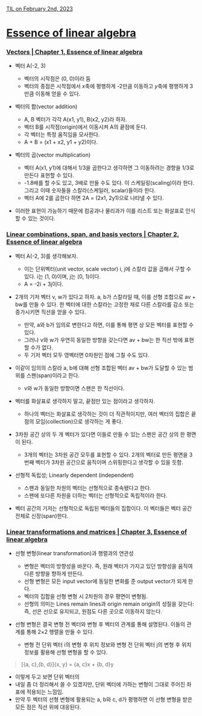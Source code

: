 [TIL on February 2nd, 2023](../../TIL/2023/02/02-02-2023.md)
# **[Essence of linear algebra](https://youtube.com/playlist?list=PLZHQObOWTQDPD3MizzM2xVFitgF8hE_ab)**
### **[Vectors | Chapter 1, Essence of linear algebra](https://youtube.com/playlist?list=PLZHQObOWTQDPD3MizzM2xVFitgF8hE_ab)**
* 벡터 A(-2, 3)
  - 벡터의 시작점은 (0, 0)이라 둠
  - 벡터의 종점은 시작점에서 *x*축에 평행하게 -2만큼 이동하고 *y*축에 평행하게 3만큼 이동해 얻을 수 있다.

* 벡터의 합(vector addition)
  - A, B 벡터가 각각 A(x1, y1), B(x2, y2)라 하자.
  - 벡터 B를 시작점(origin)에서 이동시켜 A의 끝점에 둔다.
  - 각 벡터는 특정 움직임을 모사한다.
  - A + B = (x1 + x2, y1 + y2)이다.

* 벡터의 곱(vector multiplication)
  - 벡터 A(x1, y1)에 대해서 1/3을 곱한다고 생각하면 그 이동하려는 경향을 1/3로 만든다 표현할 수 있다.
  - -1.8배를 할 수도 있고, 3배로 만들 수도 있다. 이 스케일링(scaling)이라 한다. 그리고 이때 숫자들을 스칼라(스케일러, scalar)들이라 한다.
  - 벡터 A에 2를 곱한다 하면 2A = (2x1, 2y1)으로 나타낼 수 있다.

* 이러한 표현이 가능하기 때문에 컴공과나 물리과가 이를 리스트 또는 화살표로 인식할 수 있는 것이다.


### **[Linear combinations, span, and basis vectors | Chapter 2, Essence of linear algebra](https://youtu.be/k7RM-ot2NWY?list=PLZHQObOWTQDPD3MizzM2xVFitgF8hE_ab)**
* 벡터 A(-2, 3)를 생각해보자.
  - 이는 단위벡터(unit vector, scale vector) i, j에 스칼라 값을 곱해서 구할 수 있다. i는 (1, 0)이며, j는 (0, 1)이다.
  - A = -2i + 3j이다.

* 2개의 기저 벡터 v, w가 있다고 하자. a, b가 스칼라일 때, 이를 선형 조합으로 av + bw를 만들 수 있다. 한 벡터에 대한 스칼라는 고정한 채로 다른 스칼라를 감소 또는 증가시키면 직선을 얻을 수 있다.
  - 만약, a와 b가 임의로 변한다고 하면, 이를 통해 평면 상 모든 벡터를 표현할 수 있다.
  - 그러나 v와 w가 우연히 동일한 방향을 갖는다면 av + bw는 한 직선 밖에 표현할 수가 없다.
  - 두 기저 벡터 모두 영벡터면 0차원인 점에 그칠 수도 있다.

* 이같이 임의의 스칼라 a, b에 대해 선형 조합된 벡터 av + bw가 도달할 수 있는 범위를 스팬(span)이라고 한다.
  - v와 w가 동일한 방향이면 스팬은 한 직선이다.

* 벡터를 화살표로 생각하지 말고, 끝점만 있는 점이라고 생각하자.
  - 하나의 벡터는 화살표로 생각하는 것이 더 직관적이지만, 여러 벡터의 집합은 끝점의 모임(collection)으로 생각하는 게 좋다.

* 3차원 공간 상의 두 개 벡터가 있다면 이들로 만들 수 있는 스팬은 공간 상의 한 평면이 된다.
  - 3개의 벡터는 3차원 공간 모두를 표현할 수 있다. 2개의 벡터로 만든 평면을 3번째 벡터가 3차원 공간으로 움직이며 스위핑한다고 생각할 수 있을 듯함.

* 선형적 독립성; Linearly dependent (independent)
  - 스팬과 동일한 차원의 벡터는 선형적으로 종속됐다고 한다.
  - 스팬에 또다른 차원을 더하는 벡터는 선형적으로 독립적이라 한다.

* 벡터 공간의 기저는 선형적으로 독립된 벡터들의 집합이다. 이 벡터들은 벡터 공간 전체로 신장(span)한다.


### **[Linear transformations and matrices | Chapter 3, Essence of linear algebra](https://youtu.be/kYB8IZa5AuE)**
* 선형 변형(linear transformation)과 행렬과의 연관성
  - 변형은 벡터의 방향성을 바꾼다. 즉, 원래 벡터가 가지고 있던 방향성을 움직여 다른 방향을 향하게 만든다.
  - 선형 변형은 모든 input vector에 동일한 변화를 준 output vector가 되게 한다.
  - 벡터의 집합을 선형 변형 시 2차원의 경우 평면이 변형됨.
  - 선형의 의미는 Lines remain lines과 origin remain origin의 성질을 갖는다: 즉, 선은 선으로 유지되고, 원점도 다른 곳으로 이동하지 않는다.

* 선형 변형은 결국 변형 전 벡터와 변형 후 벡터의 관계를 통해 설명된다. 이들의 관계를 통해 2×2 행렬을 만들 수 있다.
  - 변형 전 단위 벡터 i의 변형 후 위치 정보와 변형 전 단위 벡터 j의 변형 후 위치 정보를 활용해 선형 변형을 할 수 있다.

> [{a, c},{b, d}]{x, y} = {a, c}x + {b, d}y

  - 이렇게 두고 보면 단위 벡터의
  - 내일 좀 더 정리해서 쓸 수 있겠지만, 단위 벡터에 가하는 변형이 그대로 주어진 좌표에 적용되는 느낌임.
  - 만약 두 벡터의 선형 변형에 활용되는 a, b와 c, d가 평행하면 이 선형 변형을 받은 모든 점은 직선 위에 대응된다.